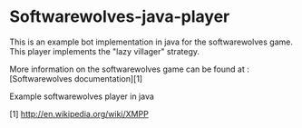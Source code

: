 Softwarewolves-java-player
==========================

This is an example bot implementation in java for the softwarewolves game. This player implements the "lazy villager" strategy.

More information on the softwarewolves game can be found at : [Softwarewolves documentation][1] 


Example softwarewolves player in java


[1] http://en.wikipedia.org/wiki/XMPP
